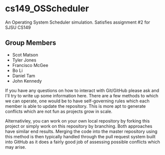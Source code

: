 # cs149_OSScheduler
An Operating System Scheduler simulation. Satisfies assignment #2 for SJSU CS149

## Group Members
* Scot Matson
* Tyler Jones
* Francisco McGee
* Bo Li
* Daniel Tam
* John Kennedy

If you have any questions on how to interact with Git/GitHub please ask and I'll try to write up some information here.
There are a few methods to which we can operate, one would be to have self-governing rules which each member is able to 
update the repository. This is more apt to generate conflicts which are not fun as projects grow in scale.

Alternativley, you can work on your own local repository by forking this project or simply work on this repository by
branching. Both approaches have similar end results. Merging the code into the master repository using this method
is then typically handled through the pull request system built into GitHub as it does a fairly good job of assessing
possible conflicts which may arise.
  
  
  
